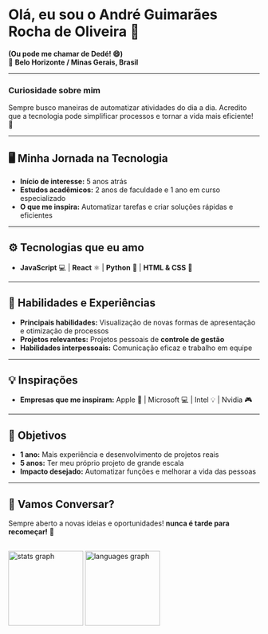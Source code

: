 # Olá, eu sou o **André Guimarães Rocha de Oliveira** 👋  
**(Ou pode me chamar de Dedé! 😄)**  
📍 **Belo Horizonte / Minas Gerais, Brasil**

---

### Curiosidade sobre mim
Sempre busco maneiras de automatizar atividades do dia a dia. Acredito que a tecnologia pode simplificar processos e tornar a vida mais eficiente! 🚀

---

## 🖥 Minha Jornada na Tecnologia
- **Início de interesse:** 5 anos atrás  
- **Estudos acadêmicos:** 2 anos de faculdade e 1 ano em curso especializado  
- **O que me inspira:** Automatizar tarefas e criar soluções rápidas e eficientes

---

## ⚙️ Tecnologias que eu amo
- **JavaScript** 💻 | **React** ⚛️ | **Python** 🐍 | **HTML & CSS** 🎨

---

## 🔧 Habilidades e Experiências
- **Principais habilidades:** Visualização de novas formas de apresentação e otimização de processos
- **Projetos relevantes:** Projetos pessoais de **controle de gestão**
- **Habilidades interpessoais:** Comunicação eficaz e trabalho em equipe

---

## 💡 Inspirações
- **Empresas que me inspiram:** Apple 🍏 | Microsoft 💻 | Intel 💡 | Nvidia 🎮

---

## 🚀 Objetivos
- **1 ano:** Mais experiência e desenvolvimento de projetos reais
- **5 anos:** Ter meu próprio projeto de grande escala
- **Impacto desejado:** Automatizar funções e melhorar a vida das pessoas

---

## 💬 Vamos Conversar?
Sempre aberto a novas ideias e oportunidades! **nunca é tarde para recomeçar!** 🌱


## <div align="center">
  <img src="https://github-readme-stats.vercel.app/api?username=Dezin22&hide_title=false&hide_rank=false&show_icons=true&include_all_commits=true&count_private=true&disable_animations=false&theme=dracula&locale=en&hide_border=false&order=1" height="150" alt="stats graph"  />
  <img src="https://github-readme-stats.vercel.app/api/top-langs?username=Dezin22&locale=en&hide_title=false&layout=compact&card_width=320&langs_count=5&theme=dracula&hide_border=false&order=2" height="150" alt="languages graph"  />
</div>
